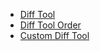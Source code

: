   * [Diff Tool](/docs/diff-tool.md)
  * [Diff Tool Order](/docs/diff-tool.order.md)
  * [Custom Diff Tool](/docs/diff-tool.custom.md)